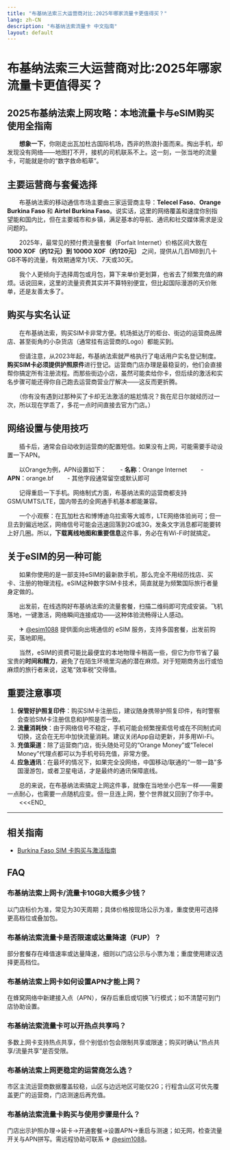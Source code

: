 ```yaml
---
title: "布基纳法索三大运营商对比:2025年哪家流量卡更值得买？"
lang: zh-CN
description: "布基纳法索流量卡 中文指南"
layout: default
---
```

# 布基纳法索三大运营商对比:2025年哪家流量卡更值得买？

## 2025布基纳法索上网攻略：本地流量卡与eSIM购买使用全指南

　　**想象一下**，你刚走出瓦加杜古国际机场，西非的热浪扑面而来。掏出手机，却发现没有网络——地图打不开，接机的司机联系不上。这一刻，一张当地的流量卡，可能就是你的“数字救命稻草”。

## 主要运营商与套餐选择

　　布基纳法索的移动通信市场主要由三家运营商主导：**Telecel Faso**、**Orange Burkina Faso** 和 **Airtel Burkina Faso**。说实话，这里的网络覆盖和速度你别指望能和国内比，但在主要城市和乡镇，满足基本的导航、通讯和社交媒体需求是没问题的。

　　2025年，最常见的预付费流量套餐（Forfait Internet）价格区间大致在 **1000 XOF（约12元）到 10000 XOF（约120元）** 之间，提供从几百MB到几十GB不等的流量，有效期通常为1天、7天或30天。

　　我个人更倾向于选择周包或月包，算下来单价更划算，也省去了频繁充值的麻烦。话说回来，这里的流量资费其实并不算特别便宜，但比起国际漫游的天价账单，还是友善太多了。

## 购买与实名认证

　　在布基纳法索，购买SIM卡非常方便。机场抵达厅的柜台、街边的运营商品牌店、甚至街角的小杂货店（通常挂有运营商的Logo）都能买到。

　　但请注意，从2023年起，布基纳法索就严格执行了电话用户实名登记制度。**购买SIM卡必须提供护照原件**进行登记。运营商门店办理是最稳妥的，他们会直接帮你搞定所有注册流程。而那些街边小店，虽然可能卖给你卡，但后续的激活和实名步骤可能还得你自己跑去运营商营业厅解决——这反而更折腾。

　　（你有没有遇到过那种买了卡却无法激活的尴尬情况？我在尼日尔就经历过一次，所以现在学乖了，多花一点时间直接去官方门店。）

## 网络设置与使用技巧

　　插卡后，通常会自动收到运营商的配置短信。如果没有上网，可能需要手动设置一下APN。

　　以Orange为例，APN设置如下：
　　- **名称**：Orange Internet
　　- **APN**：orange.bf
　　- 其他字段通常留空或默认即可

　　记得重启一下手机。网络制式方面，布基纳法索的运营商都支持GSM/UMTS/LTE，国内带去的全网通手机基本都能兼容。

　　一个小观察：在瓦加杜古和博博迪乌拉索等大城市，LTE网络体验尚可；但一旦去到偏远地区，网络信号可能会迅速回落到2G或3G，发条文字消息都可能要转上好几圈。所以，**下载离线地图和重要信息**这件事，务必在有Wi-Fi时就搞定。

## 关于eSIM的另一种可能

　　如果你使用的是一部支持eSIM的最新款手机，那么完全不用经历找店、买卡、注册的物理流程。eSIM这种数字SIM卡技术，简直就是为频繁国际旅行者量身定做的。

　　出发前，在线选购好布基纳法索的流量套餐，扫描二维码即可完成安装。飞机落地，一键激活，网络瞬间连接成功——这种体验流畅得让人感动。

　　✈ [@esim1088](https://t.me/s/esim1088) 提供面向出境通信的 eSIM 服务，支持多国套餐，出发前购买，落地即用。

　　当然，eSIM的资费可能比最便宜的本地物理卡稍高一些，但它为你节省了最宝贵的**时间和精力**，避免了在陌生环境里沟通的潜在麻烦。对于短期商务出行或怕麻烦的旅行者来说，这笔“效率税”交得值。

## 重要注意事项

1.  **保管好护照复印件**：购买SIM卡注册后，建议随身携带护照复印件，有时警察会查验SIM卡注册信息和护照是否一致。
2.  **流量消耗快**：由于网络信号不稳定，手机可能会频繁搜索信号或在不同制式间切换，这会在无形中加快流量消耗。建议关闭App自动更新，并多用Wi-Fi。
3.  **充值渠道**：除了运营商门店，街头随处可见的“Orange Money”或“Telecel Money”代理点都可以为手机号码充值，非常方便。
4.  **应急通讯**：在最坏的情况下，如果完全没网络，中国移动/联通的“一带一路”多国漫游包，或者卫星电话，才是最终的通讯保障底线。

　　总的来说，在布基纳法索搞定上网这件事，就像在当地坐小巴车一样——需要一点耐心，也需要一点随机应变。但一旦连上网，整个世界就又回到了你手中。
　　<<<END_

<!-- crosslink -->
---

## 相关指南

- [Burkina Faso SIM 卡购买与激活指南](https://faciylike.github.io/burkina-faso-sim-guides)

<!-- BEGIN_BURKINA_FASO_FAQ -->
## FAQ

### 布基纳法索上网卡/流量卡10GB大概多少钱？
以门店标价为准，常见为30天周期；具体价格按现场公示为准，重度使用可选择更高档位或叠加包。

### 布基纳法索流量卡是否限速或达量降速（FUP）？
部分套餐存在峰值速率或达量降速，细则以门店公示与小票为准；重度使用建议选择更高档位。

### 布基纳法索上网卡如何设置APN才能上网？
在蜂窝网络中新建接入点（APN），保存后重启或切换飞行模式；如不清楚可到门店协助设置。

### 布基纳法索流量卡可以开热点共享吗？
多数上网卡支持热点共享，但个别低价包会限制共享或限速；购买时确认“热点共享/流量共享”是否受限。

### 布基纳法索上网更稳定的运营商怎么选？
市区主流运营商数据覆盖较稳，山区与边远地区可能仅2G；行程含山区可优先覆盖更广的运营商，门店测速后再充值。

### 布基纳法索流量卡购买与使用步骤是什么？
门店出示护照办理→装卡→开通套餐→设置APN→重启与测速；如无网，检查流量开关与APN拼写。需远程协助可联系 ✈ [@esim1088](https://t.me/s/esim1088)。

<script type="application/ld+json">
{"@context": "https://schema.org", "@type": "FAQPage", "mainEntity": [{"@type": "Question", "name": "布基纳法索上网卡/流量卡10GB大概多少钱？", "acceptedAnswer": {"@type": "Answer", "text": "以门店标价为准，常见为30天周期；具体价格按现场公示为准，重度使用可选择更高档位或叠加包。"}}, {"@type": "Question", "name": "布基纳法索流量卡是否限速或达量降速（FUP）？", "acceptedAnswer": {"@type": "Answer", "text": "部分套餐存在峰值速率或达量降速，细则以门店公示与小票为准；重度使用建议选择更高档位。"}}, {"@type": "Question", "name": "布基纳法索上网卡如何设置APN才能上网？", "acceptedAnswer": {"@type": "Answer", "text": "在蜂窝网络中新建接入点（APN），保存后重启或切换飞行模式；如不清楚可到门店协助设置。"}}, {"@type": "Question", "name": "布基纳法索流量卡可以开热点共享吗？", "acceptedAnswer": {"@type": "Answer", "text": "多数上网卡支持热点共享，但个别低价包会限制共享或限速；购买时确认“热点共享/流量共享”是否受限。"}}, {"@type": "Question", "name": "布基纳法索上网更稳定的运营商怎么选？", "acceptedAnswer": {"@type": "Answer", "text": "市区主流运营商数据覆盖较稳，山区与边远地区可能仅2G；行程含山区可优先覆盖更广的运营商，门店测速后再充值。"}}, {"@type": "Question", "name": "布基纳法索流量卡购买与使用步骤是什么？", "acceptedAnswer": {"@type": "Answer", "text": "门店出示护照办理→装卡→开通套餐→设置APN→重启与测速；如无网，检查流量开关与APN拼写。需远程协助可联系 ✈ @esim1088。"}}]}
</script>
<!-- END_BURKINA_FASO_FAQ -->
